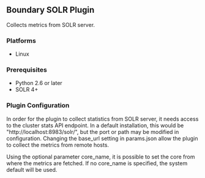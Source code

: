 Boundary SOLR Plugin
-----------------------------
Collects metrics from SOLR server.

### Platforms
- Linux

### Prerequisites
- Python 2.6 or later
- SOLR 4+

### Plugin Configuration

In order for the plugin to collect statistics from SOLR server, it needs access to the cluster stats API endpoint.
In a default installation, this would be "http://localhost:8983/solr/", but the port or path may be
modified in configuration. 
Changing the base_url setting in params.json allow the plugin to collect the metrics from remote hosts.

Using the optional parameter core_name, it is possible to set the core from where the metrics are fetched. 
If no core_name is specified, the system default will be used.
